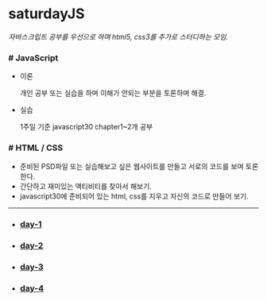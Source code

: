 # saturdayJS

*자바스크립트 공부를 우선으로 하며 html5, css3를 추가로 스터디하는 모임.*

### # JavaScript

- 이론

  개인 공부 또는 실습을 하며 이해가 안되는 부분을 토론하며 해결.

- 실습

  1주일 기준 javascript30 chapter1~2개 공부

### # HTML / CSS

- 준비된 PSD파일 또는 실습해보고 싶은 웹사이트를 만들고 서로의 코드를 보며 토론한다.
- 간단하고 재미있는 액티비티를 찾아서 해보기.
- javascript30에 준비되어 있는 html, css를 지우고 자신의 코드로 만들어 보기. 

---

* ### [day-1](day-1/day-1.md)

* ### [day-2](day-2/day-2.md)

* ### [day-3](day-3/day-3.md)

* ### [day-4](day-4/day-4.md)


